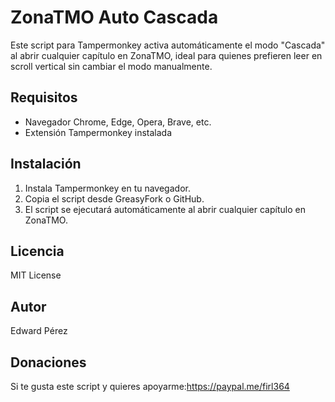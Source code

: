 # ZonaTMO Auto Cascada

Este script para Tampermonkey activa automáticamente el modo "Cascada" al abrir cualquier capítulo en ZonaTMO, ideal para quienes prefieren leer en scroll vertical sin cambiar el modo manualmente.

## Requisitos
- Navegador Chrome, Edge, Opera, Brave, etc.
- Extensión Tampermonkey instalada

## Instalación
1. Instala Tampermonkey en tu navegador.
2. Copia el script desde GreasyFork o GitHub.
3. El script se ejecutará automáticamente al abrir cualquier capítulo en ZonaTMO.

## Licencia
MIT License

## Autor
Edward Pérez

## Donaciones
Si te gusta este script y quieres apoyarme:https://paypal.me/firl364
